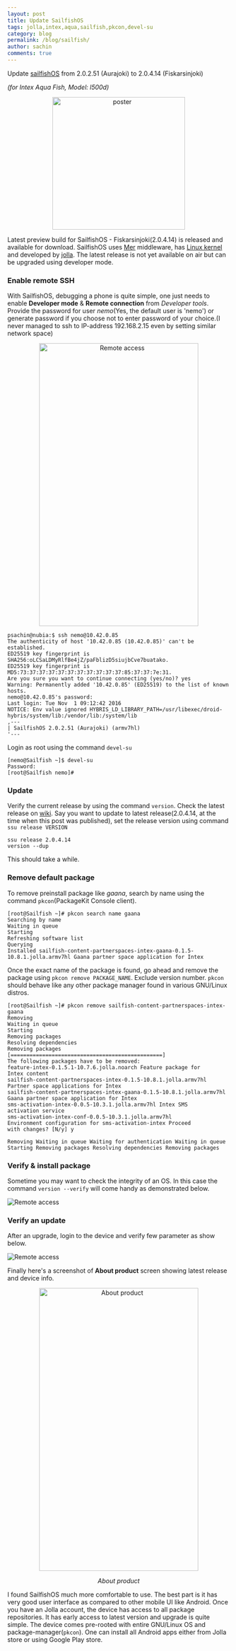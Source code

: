 ```yaml
---
layout: post
title: Update SailfishOS
tags: jolla,intex,aqua,sailfish,pkcon,devel-su
category: blog
permalink: /blog/sailfish/
author: sachin
comments: true
---
```


Update [sailfishOS](https://sailfishos.org/) from 2.0.2.51 (Aurajoki)
to 2.0.4.14 (Fiskarsinjoki)

*(for Intex Aqua Fish, Model: l500d)*

<p align="center">
<img src="{{ site.baseurl }}/images/sailfish/poster.png"
	alt="poster"
	width=""
	height="300">
</p>

Latest preview build for SailfishOS - Fiskarsinjoki(2.0.4.14) is
released and available for download. SailfishOS
uses [Mer](http://merproject.org/) middleware,
has [Linux kernel](https://kernel.org) and developed
by [jolla](https://jolla.com/). The latest release is not yet
available on air but can be upgraded using developer mode.

### Enable remote SSH

With SailfishOS, debugging a phone is quite simple, one just needs to
enable **Developer mode** & **Remote connection** from *Developer
tools*. Provide the password for user *nemo*(Yes, the default user is
'nemo') or generate password if you choose not to enter password of
your choice.(I never managed to ssh to IP-address 192.168.2.15 even by
setting similar network space)


<p align="center">
<img src="{{ site.baseurl }}/images/sailfish/remote-access.png"
	alt="Remote access"
	width="360"
	height="640">
</p>


	psachin@nubia:$ ssh nemo@10.42.0.85
	The authenticity of host '10.42.0.85 (10.42.0.85)' can't be established.
	ED25519 key fingerprint is SHA256:oLCSaLDMyRlfBe4jZ/paFblizD5siujbCve7buatako.
	ED25519 key fingerprint is MD5:73:37:37:37:37:37:37:37:37:37:37:85:37:37:7e:31.
	Are you sure you want to continue connecting (yes/no)? yes
	Warning: Permanently added '10.42.0.85' (ED25519) to the list of known hosts.
	nemo@10.42.0.85's password:
	Last login: Tue Nov  1 09:12:42 2016
	NOTICE: Env value ignored HYBRIS_LD_LIBRARY_PATH=/usr/libexec/droid-hybris/system/lib:/vendor/lib:/system/lib
	,---
	| SailfishOS 2.0.2.51 (Aurajoki) (armv7hl)
	'---

Login as root using the command `devel-su`

	[nemo@Sailfish ~]$ devel-su
	Password:
	[root@Sailfish nemo]#


### Update

Verify the current release by using the command `version`. Check the
latest release on [wiki](https://en.wikipedia.org/wiki/Sailfish_OS).
Say you want to update to latest release(2.0.4.14, at the time when
this post was published), set the release version using command `ssu
release VERSION`

	ssu release 2.0.4.14
	version --dup

This should take a while.

### Remove default package

To remove preinstall package like *gaana*, search by name using the
command `pkcon`(PackageKit Console client).

	[root@Sailfish ~]# pkcon search name gaana
	Searching by name
	Waiting in queue
	Starting
	Refreshing software list
	Querying
	Installed sailfish-content-partnerspaces-intex-gaana-0.1.5-10.8.1.jolla.armv7hl	Gaana partner space application for Intex

Once the exact name of the package is found, go ahead and remove the
package using `pkcon remove PACKAGE_NAME`. Exclude version number.
`pkcon` should behave like any other package manager found in various
GNU/Linux distros.

	[root@Sailfish ~]# pkcon remove sailfish-content-partnerspaces-intex-gaana
	Removing
	Waiting in queue
	Starting
	Removing packages
	Resolving dependencies
	Removing packages                               [================================================]
	The following packages have to be removed:
	feature-intex-0.1.5.1-10.7.6.jolla.noarch Feature package for
	Intex content
	sailfish-content-partnerspaces-intex-0.1.5-10.8.1.jolla.armv7hl
	Partner space applications for Intex
	sailfish-content-partnerspaces-intex-gaana-0.1.5-10.8.1.jolla.armv7hl
	Gaana partner space application for Intex
	sms-activation-intex-0.0.5-10.3.1.jolla.armv7hl Intex SMS
	activation service
	sms-activation-intex-conf-0.0.5-10.3.1.jolla.armv7hl
	Environment configuration for sms-activation-intex Proceed
	with changes? [N/y] y

	Removing Waiting in queue Waiting for authentication Waiting in queue
	Starting Removing packages Resolving dependencies Removing packages

### Verify & install package

Sometime you may want to check the integrity of an OS. In this case
the command `version --verify` will come handy as demonstrated below.

<img src="{{ site.baseurl }}/images/sailfish/install_package.png"
	alt="Remote access"
	width=""
	height="">

### Verify an update

After an upgrade, login to the device and verify few parameter as show
below.

<img src="{{ site.baseurl }}/images/sailfish/nemo-first-login.png"
	alt="Remote access" width="" height="" align="middle">


Finally here's a screenshot of **About product** screen showing latest
release and device info.

<p align="center">
<img src="{{ site.baseurl }}/images/sailfish/about_product.png"
	alt="About product"
	width="360"
	height="640">
</p>

<p align="center"> <i>About product</i> </p>

I found SailfishOS much more comfortable to use. The best part is it
has very good user interface as compared to other mobile UI like
Android. Once you have an Jolla account, the device has access to all
package repositories. It has early access to latest version and
upgrade is quite simple. The device comes pre-rooted with entire
GNU/Linux OS and package-manager(`pkcon`). One can install all Android
apps either from Jolla store or using Google Play store.
